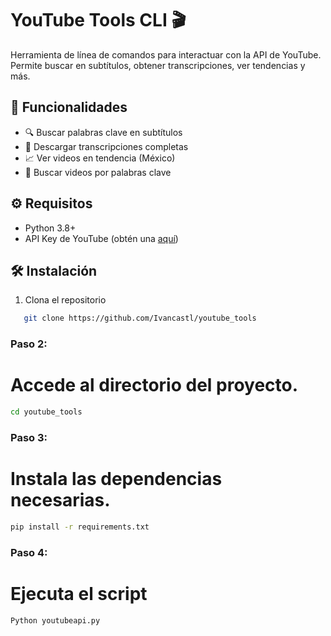 # YouTube Tools CLI 🎬

Herramienta de línea de comandos para interactuar con la API de YouTube. Permite buscar en subtítulos, obtener transcripciones, ver tendencias y más.

## 🚀 Funcionalidades
- 🔍 Buscar palabras clave en subtítulos
- 📜 Descargar transcripciones completas
- 📈 Ver videos en tendencia (México)
- 🎥 Buscar videos por palabras clave

## ⚙️ Requisitos
- Python 3.8+
- API Key de YouTube (obtén una [aquí](httpsconsole.cloud.google.comapiscredentials))

## 🛠️ Instalación
1. Clona el repositorio
```bash
   git clone https://github.com/Ivancastl/youtube_tools
```

### **Paso 2:**
# Accede al directorio del proyecto.
```bash
cd youtube_tools
```

### **Paso 3:**
# Instala las dependencias necesarias.
```bash
pip install -r requirements.txt
```

### **Paso 4:**
# Ejecuta el script
```bash
Python youtubeapi.py
```
